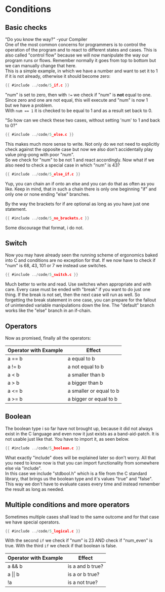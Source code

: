 # Conditions

## Basic checks

"Do you know the way?" -your Compiler  
One of the most common concerns for programmers is to control the operation of
the program and to react to different states and cases. This is also called
"control flow" because we will now manipulate the way our program runs or flows.
Remember normally it goes from top to bottom but we can manually change that
here.  
This is a simple example, in which we have a number and want to set it to 1 if
it is not already, otherwise it should become zero:  

```c
{{ #include ../code/5_if.c }}
```

"num" is set to zero, then with `!=` we check if "num" is **not** equal to
one.  
Since zero and one are not equal, this will execute and "num" is now 1  
but we have a problem.  
With `num == 1` it is checked to be equal to 1 and as a result set back to 0.  
  
"So how can we check these two cases, without setting 'num' to 1 and back to
0?"  

```c
{{ #include ../code/5_else.c }}
```

This makes much more sense to write. Not only do we not need to explicitly check
against the opposite case but now we also don't accidentally play value
ping-pong with poor "num".  
So we check for "num" to be not 1 and react accordingly. Now what if we also
need to check a special case in which "num" is 43?  

```c
{{ #include ../code/5_else_if.c }}
```

Yup, you can chain an if onto an else and you can do that as often as you like.
Keep in mind, that in such a chain there is only one beginning "if" and only one
or none ending "else" branches.  
  
By the way the brackets for if are optional as long as you have just one
statement.  

```c
{{ #include ../code/5_no_brackets.c }}
```

Some discourage that format, i do not.  

## Switch

Now you may have already seen the running scheme of ergonomics baked into C and
conditions are no exception for that. If we now have to check if "num" is 68,
43, 101 or 7 we instead use switches.  

```c
{{ #include ../code/5_switch.c }}
```

Much better to write and read. Use switches when appropriate and with care.
Every case must be ended with "break" if you want to do just one thing. If the
break is not set, then the next case will run as well. So forgetting the break
statement in one case, you can prepare for the fallout of unintended variable
manipulations down the line. The "default" branch works like the "else" branch
in an if-chain.  

## Operators

Now as promised, finally all the operators:  

| Operator with Example | Effect                  |
|-----------------------|-------------------------|
| a == b                | a equal to b            |
| a != b                | a not equal to b        |
| a < b                 | a smaller than b        |
| a > b                 | a bigger than b         |
| a <= b                | a smaller or equal to b |
| a >= b                | a bigger or equal to b  |

## Boolean

The boolean type i so far have not brought up, because it did not always exist
in the C language and even now it just exists as a band-aid-patch. It is not
usable just like that. You have to import it, as seen below.  

```c
{{ #include ../code/5_boolean.c }}
```

What exactly "include" does will be explained later so don't worry. All that you
need to know now is that you can import functionality from somewhere else via
"include".  
In this case we include "stdbool.h" which is a file from the C standard library,
that brings us the boolean type and it's values "true" and "false".  
This way we don't have to evaluate cases every time and instead remember the
result as long as needed.  

## Multiple conditions and more operators

Sometimes multiple cases shall lead to the same outcome and for that case we
have special operators.  

```c
{{ #include ../code/5_logical.c }}
```

With the second `if` we check if "num" is 23 AND check if "num_even" is true.
With the third `if` we check if that boolean is false.  

| Operator with Example | Effect           |
|-----------------------|------------------|
| a && b                | is a and b true? |
| a \|\| b              | is a or b true?  |
| !a                    | is a not true?   |
